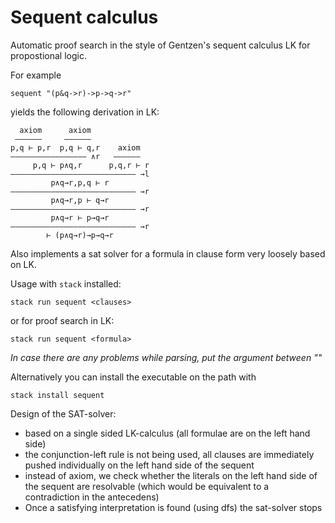 # Sequent calculus

Automatic proof search in the style of Gentzen's sequent calculus LK for propostional logic.

For example
~~~console
sequent "(p&q->r)->p->q->r" 
~~~

yields the following derivation in LK:
~~~
  axiom      axiom             
 ——————     ——————             
p,q ⊢ p,r  p,q ⊢ q,r    axiom  
————————————————— ∧r   ——————  
     p,q ⊢ p∧q,r      p,q,r ⊢ r
———————————————————————————— →l
         p∧q→r,p,q ⊢ r         
———————————————————————————— →r
         p∧q→r,p ⊢ q→r         
———————————————————————————— →r
         p∧q→r ⊢ p→q→r         
———————————————————————————— →r
        ⊢ (p∧q→r)→p→q→r   
~~~

Also implements a sat solver for a formula in clause form very loosely based on LK.

Usage with `stack` installed:
```console
stack run sequent <clauses>
```
or for proof search in LK:
```console
stack run sequent <formula>
```

*In case there are any problems while parsing, put the argument between ""*

Alternatively you can install the executable on the path with
```console
stack install sequent
```

Design of the SAT-solver:
- based on a single sided LK-calculus (all formulae are on the left hand side)
- the conjunction-left rule is not being used, all clauses are immediately pushed individually on the left hand side of the sequent
- instead of axiom, we check whether the literals on the left hand side of the sequent are resolvable (which would be equivalent to a contradiction in the antecedens)
- Once a satisfying interpretation is found (using dfs) the sat-solver stops